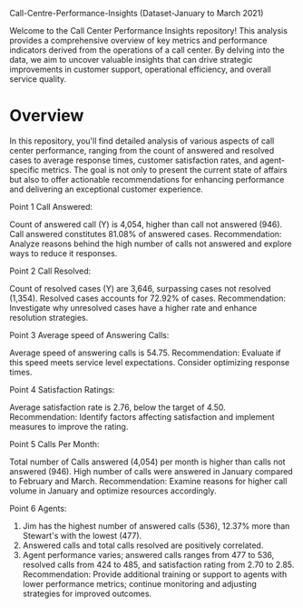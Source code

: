 Call-Centre-Performance-Insights (Dataset-January to March 2021)

Welcome to the Call Center Performance Insights repository! This analysis provides a comprehensive overview of key metrics and performance indicators derived from the operations of a call center. By delving into the data, we aim to uncover valuable insights that can drive strategic improvements in customer support, operational efficiency, and overall service quality.

# Overview
In this repository, you'll find detailed analysis of various aspects of call center performance, ranging from the count of answered and resolved cases to average response times, customer satisfaction rates, and agent-specific metrics. The goal is not only to present the current state of affairs but also to offer actionable recommendations for enhancing performance and delivering an exceptional customer experience.

Point 1 Call Answered:

Count of answered call (Y) is 4,054, higher than call not answered (946). Call answered constitutes 81.08% of answered cases.
Recommendation: Analyze reasons behind the high number of calls not answered and explore ways to reduce it responses.

Point 2 Call Resolved:

Count of resolved cases (Y) are 3,646, surpassing cases not resolved (1,354). Resolved cases accounts for 72.92% of cases.
Recommendation: Investigate why unresolved cases have a higher rate and enhance resolution strategies.

Point 3 Average speed of Answering Calls:

Average speed of answering calls is 54.75.
Recommendation: Evaluate if this speed meets service level expectations. Consider optimizing response times.

Point 4 Satisfaction Ratings:

Average satisfaction rate is 2.76, below the target of 4.50.
Recommendation: Identify factors affecting satisfaction and implement measures to improve the rating.

Point 5 Calls Per Month:

Total number of Calls answered (4,054) per month is higher than calls not answered (946). High number of calls were answered in January compared to February and March.
Recommendation: Examine reasons for higher call volume in January and optimize resources accordingly.

Point 6 Agents:

1. Jim has the highest number of answered calls (536), 12.37% more than Stewart's with the lowest (477).
2. Answered calls and total calls resolved are positively correlated.
3. Agent performance varies; answered calls ranges from 477 to 536, resolved calls from 424 to 485, and satisfaction rating from 2.70 to 2.85.
Recommendation: Provide additional training or support to agents with lower performance metrics; continue monitoring and adjusting strategies for improved outcomes.

